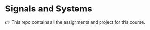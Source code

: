 # Signals  and Systems
:point_right:  This repo contains all the assignments and project for this course.